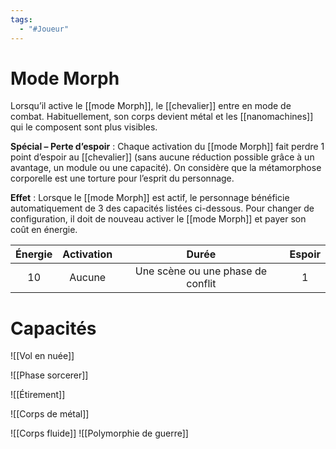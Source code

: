 ```yaml
---
tags:
  - "#Joueur"
---
```

# Mode Morph

Lorsqu’il active le [[mode Morph]], le [[chevalier]] entre en mode de combat. Habituellement, son corps devient métal et les [[nanomachines]] qui le composent sont plus visibles.

**Spécial – Perte d’espoir** : Chaque activation du [[mode Morph]] fait perdre 1 point d’espoir au [[chevalier]] (sans aucune réduction possible grâce à un avantage, un module ou une capacité). On considère que la métamorphose corporelle est une torture pour l’esprit du personnage.

**Effet** : Lorsque le [[mode Morph]] est actif, le personnage bénéficie automatiquement de 3 des capacités listées ci-dessous. Pour changer de configuration, il doit de nouveau activer le [[mode Morph]] et payer son coût en énergie.

| Énergie | Activation |               Durée               | Espoir |
| :-----: | :--------: | :-------------------------------: | :----: |
|   10    |   Aucune   | Une scène ou une phase de conflit |   1    |
# Capacités

![[Vol en nuée]]

![[Phase sorcerer]]

![[Étirement]]

![[Corps de métal]]

![[Corps fluide]]
![[Polymorphie de guerre]]